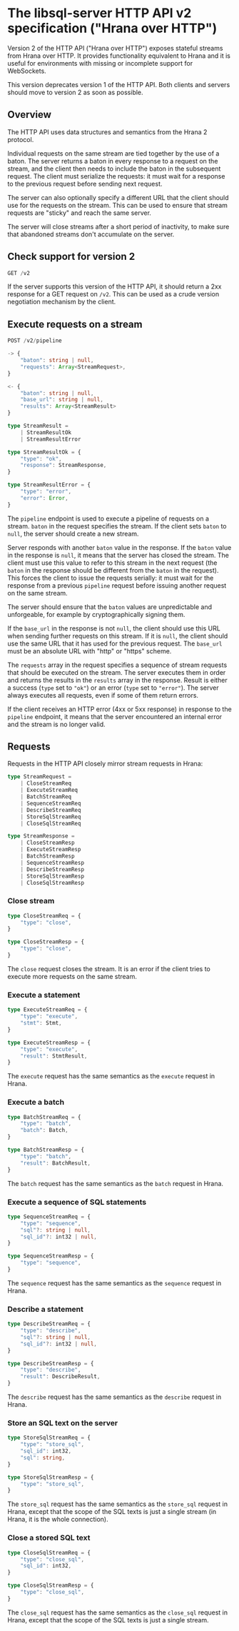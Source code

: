# The libsql-server HTTP API v2 specification ("Hrana over HTTP")

Version 2 of the HTTP API ("Hrana over HTTP") exposes stateful streams from
Hrana over HTTP. It provides functionality equivalent to Hrana and it is useful
for environments with missing or incomplete support for WebSockets.

This version deprecates version 1 of the HTTP API. Both clients and servers
should move to version 2 as soon as possible.

## Overview

The HTTP API uses data structures and semantics from the Hrana 2 protocol.

Individual requests on the same stream are tied together by the use of a baton.
The server returns a baton in every response to a request on the stream, and the
client then needs to include the baton in the subsequent request. The client
must serialize the requests: it must wait for a response to the previous request
before sending next request.

The server can also optionally specify a different URL that the client should
use for the requests on the stream. This can be used to ensure that stream
requests are "sticky" and reach the same server.

The server will close streams after a short period of inactivity, to make sure
that abandoned streams don't accumulate on the server.

## Check support for version 2

```typescript
GET /v2
```

If the server supports this version of the HTTP API, it should return a 2xx
response for a GET request on `/v2`. This can be used as a crude version
negotiation mechanism by the client.

## Execute requests on a stream

```typescript
POST /v2/pipeline

-> {
    "baton": string | null,
    "requests": Array<StreamRequest>,
}

<- {
    "baton": string | null,
    "base_url": string | null,
    "results": Array<StreamResult>
}

type StreamResult =
    | StreamResultOk
    | StreamResultError

type StreamResultOk = {
    "type": "ok",
    "response": StreamResponse,
}

type StreamResultError = {
    "type": "error",
    "error": Error,
}
```

The `pipeline` endpoint is used to execute a pipeline of requests on a stream.
`baton` in the request specifies the stream. If the client sets `baton` to
`null`, the server should create a new stream.

Server responds with another `baton` value in the response. If the `baton` value
in the response is `null`, it means that the server has closed the stream. The
client must use this value to refer to this stream in the next request (the
`baton` in the response should be different from the `baton` in the request).
This forces the client to issue the requests serially: it must wait for the
response from a previous `pipeline` request before issuing another request on
the same stream.

The server should ensure that the `baton` values are unpredictable and
unforgeable, for example by cryptographically signing them.

If the `base_url` in the response is not `null`, the client should use this URL
when sending further requests on this stream. If it is `null`, the client should
use the same URL that it has used for the previous request. The `base_url`
must be an absolute URL with "http" or "https" scheme.

The `requests` array in the request specifies a sequence of stream requests that
should be executed on the stream. The server executes them in order and returns
the results in the `results` array in the response. Result is either a success
(`type` set to `"ok"`) or an error (`type` set to `"error"`). The server always
executes all requests, even if some of them return errors.

If the client receives an HTTP error (4xx or 5xx response) in response to the
`pipeline` endpoint, it means that the server encountered an internal error and
the stream is no longer valid.

## Requests

Requests in the HTTP API closely mirror stream requests in Hrana:

```typescript
type StreamRequest =
    | CloseStreamReq
    | ExecuteStreamReq
    | BatchStreamReq
    | SequenceStreamReq
    | DescribeStreamReq
    | StoreSqlStreamReq
    | CloseSqlStreamReq

type StreamResponse =
    | CloseStreamResp
    | ExecuteStreamResp
    | BatchStreamResp
    | SequenceStreamResp
    | DescribeStreamResp
    | StoreSqlStreamResp
    | CloseSqlStreamResp
```

### Close stream

```typescript
type CloseStreamReq = {
    "type": "close",
}

type CloseStreamResp = {
    "type": "close",
}
```

The `close` request closes the stream. It is an error if the client tries to
execute more requests on the same stream.

### Execute a statement

```typescript
type ExecuteStreamReq = {
    "type": "execute",
    "stmt": Stmt,
}

type ExecuteStreamResp = {
    "type": "execute",
    "result": StmtResult,
}
```

The `execute` request has the same semantics as the `execute` request in Hrana. 

### Execute a batch

```typescript
type BatchStreamReq = {
    "type": "batch",
    "batch": Batch,
}

type BatchStreamResp = {
    "type": "batch",
    "result": BatchResult,
}
```

The `batch` request has the same semantics as the `batch` request in Hrana.

### Execute a sequence of SQL statements

```typescript
type SequenceStreamReq = {
    "type": "sequence",
    "sql"?: string | null,
    "sql_id"?: int32 | null,
}

type SequenceStreamResp = {
    "type": "sequence",
}
```

The `sequence` request has the same semantics as the `sequence` request in
Hrana.

### Describe a statement

```typescript
type DescribeStreamReq = {
    "type": "describe",
    "sql"?: string | null,
    "sql_id"?: int32 | null,
}

type DescribeStreamResp = {
    "type": "describe",
    "result": DescribeResult,
}
```

The `describe` request has the same semantics as the `describe` request in
Hrana.

### Store an SQL text on the server

```typescript
type StoreSqlStreamReq = {
    "type": "store_sql",
    "sql_id": int32,
    "sql": string,
}

type StoreSqlStreamResp = {
    "type": "store_sql",
}
```

The `store_sql` request has the same semantics as the `store_sql` request in
Hrana, except that the scope of the SQL texts is just a single stream (in Hrana,
it is the whole connection).

### Close a stored SQL text

```typescript
type CloseSqlStreamReq = {
    "type": "close_sql",
    "sql_id": int32,
}

type CloseSqlStreamResp = {
    "type": "close_sql",
}
```

The `close_sql` request has the same semantics as the `close_sql` request in
Hrana, except that the scope of the SQL texts is just a single stream.
